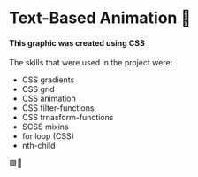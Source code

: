# Text-Based Animation 👻

#### This graphic was created using CSS

The skills that were used in the project were:

- CSS gradients
- CSS grid
- CSS animation
- CSS filter-functions
- CSS trnasform-functions
- SCSS mixins
- for loop (CSS)
- nth-child

🟩🌴